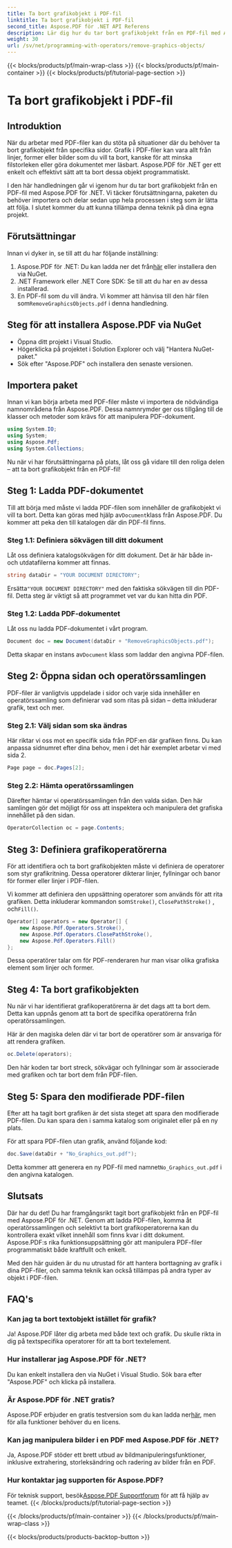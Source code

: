 ```yaml
---
title: Ta bort grafikobjekt i PDF-fil
linktitle: Ta bort grafikobjekt i PDF-fil
second_title: Aspose.PDF för .NET API Referens
description: Lär dig hur du tar bort grafikobjekt från en PDF-fil med Aspose.PDF för .NET i denna steg-för-steg-guide. Förenkla dina PDF-manipuleringsuppgifter.
weight: 30
url: /sv/net/programming-with-operators/remove-graphics-objects/
---
```


{{< blocks/products/pf/main-wrap-class >}}
{{< blocks/products/pf/main-container >}}
{{< blocks/products/pf/tutorial-page-section >}}

# Ta bort grafikobjekt i PDF-fil

## Introduktion

När du arbetar med PDF-filer kan du stöta på situationer där du behöver ta bort grafikobjekt från specifika sidor. Grafik i PDF-filer kan vara allt från linjer, former eller bilder som du vill ta bort, kanske för att minska filstorleken eller göra dokumentet mer läsbart. Aspose.PDF för .NET ger ett enkelt och effektivt sätt att ta bort dessa objekt programmatiskt.

I den här handledningen går vi igenom hur du tar bort grafikobjekt från en PDF-fil med Aspose.PDF för .NET. Vi täcker förutsättningarna, paketen du behöver importera och delar sedan upp hela processen i steg som är lätta att följa. I slutet kommer du att kunna tillämpa denna teknik på dina egna projekt.

## Förutsättningar

Innan vi dyker in, se till att du har följande inställning:

1.  Aspose.PDF för .NET: Du kan ladda ner det från[här](https://releases.aspose.com/pdf/net/) eller installera den via NuGet.
2. .NET Framework eller .NET Core SDK: Se till att du har en av dessa installerad.
3.  En PDF-fil som du vill ändra. Vi kommer att hänvisa till den här filen som`RemoveGraphicsObjects.pdf` i denna handledning.

## Steg för att installera Aspose.PDF via NuGet

- Öppna ditt projekt i Visual Studio.
- Högerklicka på projektet i Solution Explorer och välj "Hantera NuGet-paket."
- Sök efter "Aspose.PDF" och installera den senaste versionen.
  
## Importera paket

Innan vi kan börja arbeta med PDF-filer måste vi importera de nödvändiga namnområdena från Aspose.PDF. Dessa namnrymder ger oss tillgång till de klasser och metoder som krävs för att manipulera PDF-dokument.

```csharp
using System.IO;
using System;
using Aspose.Pdf;
using System.Collections;
```

Nu när vi har förutsättningarna på plats, låt oss gå vidare till den roliga delen – att ta bort grafikobjekt från en PDF-fil!

## Steg 1: Ladda PDF-dokumentet

 Till att börja med måste vi ladda PDF-filen som innehåller de grafikobjekt vi vill ta bort. Detta kan göras med hjälp av`Document`klass från Aspose.PDF. Du kommer att peka den till katalogen där din PDF-fil finns.

### Steg 1.1: Definiera sökvägen till ditt dokument

Låt oss definiera katalogsökvägen för ditt dokument. Det är här både in- och utdatafilerna kommer att finnas.

```csharp
string dataDir = "YOUR DOCUMENT DIRECTORY";
```

 Ersätta`"YOUR DOCUMENT DIRECTORY"` med den faktiska sökvägen till din PDF-fil. Detta steg är viktigt så att programmet vet var du kan hitta din PDF.

### Steg 1.2: Ladda PDF-dokumentet

Låt oss nu ladda PDF-dokumentet i vårt program.

```csharp
Document doc = new Document(dataDir + "RemoveGraphicsObjects.pdf");
```

 Detta skapar en instans av`Document` klass som laddar den angivna PDF-filen.

## Steg 2: Öppna sidan och operatörssamlingen

PDF-filer är vanligtvis uppdelade i sidor och varje sida innehåller en operatörssamling som definierar vad som ritas på sidan – detta inkluderar grafik, text och mer.

### Steg 2.1: Välj sidan som ska ändras

Här riktar vi oss mot en specifik sida från PDF:en där grafiken finns. Du kan anpassa sidnumret efter dina behov, men i det här exemplet arbetar vi med sida 2.

```csharp
Page page = doc.Pages[2];
```

### Steg 2.2: Hämta operatörssamlingen

Därefter hämtar vi operatörssamlingen från den valda sidan. Den här samlingen gör det möjligt för oss att inspektera och manipulera det grafiska innehållet på den sidan.

```csharp
OperatorCollection oc = page.Contents;
```

## Steg 3: Definiera grafikoperatörerna

För att identifiera och ta bort grafikobjekten måste vi definiera de operatorer som styr grafikritning. Dessa operatorer dikterar linjer, fyllningar och banor för former eller linjer i PDF-filen.

 Vi kommer att definiera den uppsättning operatorer som används för att rita grafiken. Detta inkluderar kommandon som`Stroke()`, `ClosePathStroke()` , och`Fill()`.

```csharp
Operator[] operators = new Operator[] {
    new Aspose.Pdf.Operators.Stroke(),
    new Aspose.Pdf.Operators.ClosePathStroke(),
    new Aspose.Pdf.Operators.Fill()
};
```

Dessa operatörer talar om för PDF-renderaren hur man visar olika grafiska element som linjer och former.

## Steg 4: Ta bort grafikobjekten

Nu när vi har identifierat grafikoperatörerna är det dags att ta bort dem. Detta kan uppnås genom att ta bort de specifika operatörerna från operatörssamlingen.

Här är den magiska delen där vi tar bort de operatörer som är ansvariga för att rendera grafiken.

```csharp
oc.Delete(operators);
```

Den här koden tar bort streck, sökvägar och fyllningar som är associerade med grafiken och tar bort dem från PDF-filen.

## Steg 5: Spara den modifierade PDF-filen

Efter att ha tagit bort grafiken är det sista steget att spara den modifierade PDF-filen. Du kan spara den i samma katalog som originalet eller på en ny plats.

För att spara PDF-filen utan grafik, använd följande kod:

```csharp
doc.Save(dataDir + "No_Graphics_out.pdf");
```

 Detta kommer att generera en ny PDF-fil med namnet`No_Graphics_out.pdf` i den angivna katalogen.

## Slutsats

Där har du det! Du har framgångsrikt tagit bort grafikobjekt från en PDF-fil med Aspose.PDF för .NET. Genom att ladda PDF-filen, komma åt operatörssamlingen och selektivt ta bort grafikoperatorerna kan du kontrollera exakt vilket innehåll som finns kvar i ditt dokument. Aspose.PDF:s rika funktionsuppsättning gör att manipulera PDF-filer programmatiskt både kraftfullt och enkelt.

Med den här guiden är du nu utrustad för att hantera borttagning av grafik i dina PDF-filer, och samma teknik kan också tillämpas på andra typer av objekt i PDF-filen.

## FAQ's

### Kan jag ta bort textobjekt istället för grafik?

Ja! Aspose.PDF låter dig arbeta med både text och grafik. Du skulle rikta in dig på textspecifika operatorer för att ta bort textelement.

### Hur installerar jag Aspose.PDF för .NET?

Du kan enkelt installera den via NuGet i Visual Studio. Sök bara efter "Aspose.PDF" och klicka på installera.

### Är Aspose.PDF för .NET gratis?

 Aspose.PDF erbjuder en gratis testversion som du kan ladda ner[här](https://releases.aspose.com/), men för alla funktioner behöver du en licens.

### Kan jag manipulera bilder i en PDF med Aspose.PDF för .NET?

Ja, Aspose.PDF stöder ett brett utbud av bildmanipuleringsfunktioner, inklusive extrahering, storleksändring och radering av bilder från en PDF.

### Hur kontaktar jag supporten för Aspose.PDF?

 För teknisk support, besök[Aspose.PDF Supportforum](https://forum.aspose.com/c/pdf/10) för att få hjälp av teamet.
{{< /blocks/products/pf/tutorial-page-section >}}

{{< /blocks/products/pf/main-container >}}
{{< /blocks/products/pf/main-wrap-class >}}

{{< blocks/products/products-backtop-button >}}
